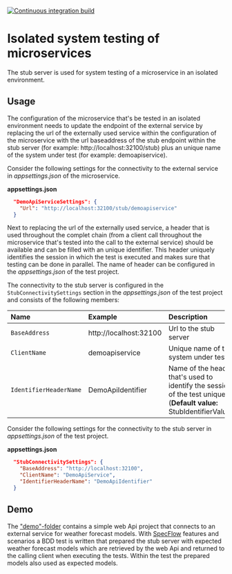 [![Continuous integration build](https://github.com/cympatic/stub/actions/workflows/cympatic.stub.server.ci-build.yml/badge.svg)](https://github.com/cympatic/stub/actions/workflows/cympatic.stub.server.ci-build.yml)
# Isolated system testing of microservices

The stub server is used for system testing of a microservice in an isolated environment. 

## Usage

The configuration of the microservice that's be tested in an isolated environment needs to update 
the endpoint of the external service by replacing the url of the externally used service within the configuration of the 
microservice with the url baseaddress of the stub endpoint within the stub server (for example: http[]()://localhost:32100/stub) 
plus an unique name of the system under test (for example: demoapiservice).

Consider the following settings for the connectivity to the external service in *appsettings.json* of the microservice.

**appsettings.json**
```json
  "DemoApiServiceSettings": {
    "Url": "http://localhost:32100/stub/demoapiservice"
  }
```

Next to replacing the url of the externally used service, a header that is used throughout the complet chain 
(from a client call throughout the microservice that's tested into the call to the external service) should be available 
and can be filled with an unique identifier. This header uniquely identifies the session in which the test is executed and 
makes sure that testing can be done in parallel. The name of header can be configured in the *appsettings.json* of the
test project.

The connectivity to the stub server is configured in the `StubConnectivitySettings` section in the *appsettings.json* of the test 
project and consists of the following members:

| Name | Example | Description |
| :--- | :--- | :--- |
| `BaseAddress` | http[]()://localhost:32100 | Url to the stub server |
| `ClientName` | demoapiservice | Unique name of the system under test |
| `IdentifierHeaderName`| DemoApiIdentifier | Name of the header that's used to identify the session of the test uniquely (**Default value:** StubIdentifierValue) |

Consider the following settings for the connectivity to the stub server in *appsettings.json* of the test project.

**appsettings.json**
```json
  "StubConnectivitySettings": {
    "BaseAddress": "http://localhost:32100",
    "ClientName": "DemoApiService",
    "IdentifierHeaderName": "DemoApiIdentifier"
  }
```

## Demo
The ["demo"-folder](demo) contains a simple web Api project that connects to an 
external service for weather forecast models. With [SpecFlow](https://specflow.org/) features
and scenarios a BDD test is written that prepared the stub server with expected weather 
forecast models which are retrieved by the web Api and returned to the calling client when 
executing the tests. Within the test the prepared models also used as expected models.
